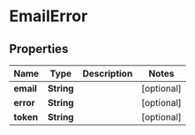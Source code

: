 

# EmailError


## Properties

| Name | Type | Description | Notes |
|------------ | ------------- | ------------- | -------------|
|**email** | **String** |  |  [optional] |
|**error** | **String** |  |  [optional] |
|**token** | **String** |  |  [optional] |



